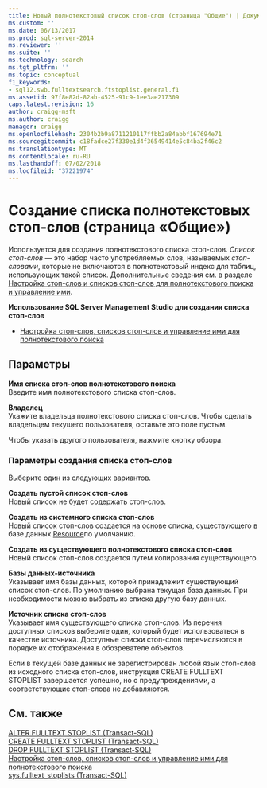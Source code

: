 ```yaml
---
title: Новый полнотекстовый список стоп-слов (страница "Общие") | Документация Майкрософт
ms.custom: ''
ms.date: 06/13/2017
ms.prod: sql-server-2014
ms.reviewer: ''
ms.suite: ''
ms.technology: search
ms.tgt_pltfrm: ''
ms.topic: conceptual
f1_keywords:
- sql12.swb.fulltextsearch.ftstoplist.general.f1
ms.assetid: 97f8e82d-82ab-4525-91c9-1ee3ae217309
caps.latest.revision: 16
author: craigg-msft
ms.author: craigg
manager: craigg
ms.openlocfilehash: 2304b2b9a8711210117ffbb2a84abbf167694e71
ms.sourcegitcommit: c18fadce27f330e1d4f36549414e5c84ba2f46c2
ms.translationtype: MT
ms.contentlocale: ru-RU
ms.lasthandoff: 07/02/2018
ms.locfileid: "37221974"
---
```

# <a name="new-full-text-stoplist-general-page"></a>Создание списка полнотекстовых стоп-слов (страница «Общие»)
  Используется для создания полнотекстового списка стоп-слов. *Список стоп-слов* — это набор часто употребляемых слов, называемых *стоп-словами*, которые не включаются в полнотекстовый индекс для таблиц, использующих такой список. Дополнительные сведения см. в разделе [Настройка стоп-слов и списков стоп-слов для полнотекстового поиска и управление ими](../relational-databases/search/full-text-search.md).  
  
 **Использование SQL Server Management Studio для создания списка стоп-слов**  
  
-   [Настройка стоп-слов, списков стоп-слов и управление ими для полнотекстового поиска](../relational-databases/search/full-text-search.md)  
  
## <a name="options"></a>Параметры  
 **Имя списка стоп-слов полнотекстового поиска**  
 Введите имя полнотекстового списка стоп-слов.  
  
 **Владелец**  
 Укажите владельца полнотекстового списка стоп-слов. Чтобы сделать владельцем текущего пользователя, оставьте это поле пустым.  
  
 Чтобы указать другого пользователя, нажмите кнопку обзора.  
  
### <a name="create-stoplist-options"></a>Параметры создания списка стоп-слов  
 Выберите один из следующих вариантов.  
  
 **Создать пустой список стоп-слов**  
 Новый список не будет содержать стоп-слов.  
  
 **Создать из системного списка стоп-слов**  
 Новый список стоп-слов создается на основе списка, существующего в базе данных [Resource](../relational-databases/databases/resource-database.md)по умолчанию.  
  
 **Создать из существующего полнотекстового списка стоп-слов**  
 Новый список стоп-слов создается путем копирования существующего.  
  
 **Базы данных-источника**  
 Указывает имя базы данных, которой принадлежит существующий список стоп-слов. По умолчанию выбрана текущая база данных. При необходимости можно выбрать из списка другую базу данных.  
  
 **Источник списка стоп-слов**  
 Указывает имя существующего списка стоп-слов. Из перечня доступных списков выберите один, который будет использоваться в качестве источника. Доступные списки стоп-слов перечисляются в порядке их отображения в обозревателе объектов.  
  
 Если в текущей базе данных не зарегистрирован любой язык стоп-слов из исходного списка стоп-слов, инструкция CREATE FULLTEXT STOPLIST завершается успешно, но с предупреждениями, а соответствующие стоп-слова не добавляются.  
  
## <a name="see-also"></a>См. также  
 [ALTER FULLTEXT STOPLIST (Transact-SQL)](/sql/t-sql/statements/alter-fulltext-stoplist-transact-sql)   
 [CREATE FULLTEXT STOPLIST (Transact-SQL)](/sql/t-sql/statements/create-fulltext-stoplist-transact-sql)   
 [DROP FULLTEXT STOPLIST (Transact-SQL)](/sql/t-sql/statements/drop-fulltext-stoplist-transact-sql)   
 [Настройка стоп-слов, списков стоп-слов и управление ими для полнотекстового поиска](../relational-databases/search/full-text-search.md)   
 [sys.fulltext_stoplists (Transact-SQL)](/sql/relational-databases/system-catalog-views/sys-fulltext-stoplists-transact-sql)  
  
  
